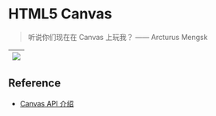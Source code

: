 HTML5 Canvas
===

> 听说你们现在在 Canvas 上玩我？ —— Arcturus Mengsk

|![](http://7xjvpy.dl1.z0.glb.clouddn.com/Demo.jpg)|
|:--:|

## Reference

- [Canvas API 介绍](http://javascript.ruanyifeng.com/htmlapi/canvas.html)
